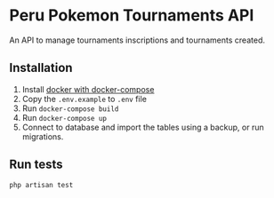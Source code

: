 # Peru Pokemon Tournaments API

An API to manage tournaments inscriptions and tournaments created.

## Installation

1. Install [docker with docker-compose](https://www.docker.com/products/docker-desktop)
2. Copy the `.env.example` to `.env` file
3. Run `docker-compose build`
4. Run `docker-compose up`
5. Connect to database and import the tables using a backup, or run migrations.

## Run tests

```
php artisan test
```
